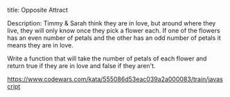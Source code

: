 title: Opposite Attract

Description: Timmy & Sarah think they are in love, but around where they live, they will only know once they pick a flower each. If one of the flowers has an even number of petals and the other has an odd number of petals it means they are in love.

Write a function that will take the number of petals of each flower and return true if they are in love and false if they aren't.

https://www.codewars.com/kata/555086d53eac039a2a000083/train/javascript

